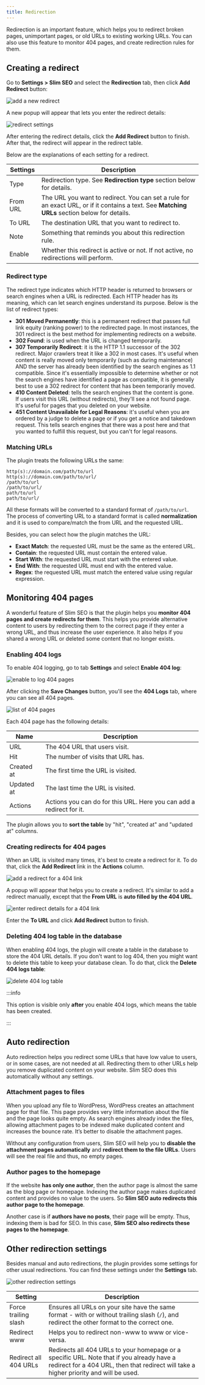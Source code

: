 ```yaml
---
title: Redirection
---
```


Redirection is an important feature, which helps you to redirect broken pages, unimportant pages, or old URLs to existing working URLs. You can also use this feature to monitor 404 pages, and create redirection rules for them.

## Creating a redirect

Go to **Settings > Slim SEO** and select the **Redirection** tab, then click **Add Redirect** button:

![add a new redirect](https://i.imgur.com/cge2Rk3.png)

A new popup will appear that lets you enter the redirect details:

![redirect settings](https://i.imgur.com/FnJ9Rm1.png)

After entering the redirect details, click the **Add Redirect** button to finish. After that, the redirect will appear in the redirect table.

Below are the explanations of each setting for a redirect.

Settings|Description
---|---
Type|Redirection type. See **Redirection type** section below for details.
From URL|The URL you want to redirect. You can set a rule for an exact URL, or if it contains a text. See **Matching URLs** section below for details.
To URL|The destination URL that you want to redirect to.
Note|Something that reminds you about this redirection rule.
Enable|Whether this redirect is active or not. If not active, no redirections will perform.

### Redirect type

The redirect type indicates which HTTP header is returned to browsers or search engines when a URL is redirected. Each HTTP header has its meaning, which can let search engines understand its purpose. Below is the list of redirect types:

- **301 Moved Permanently**: this is a permanent redirect that passes full link equity (ranking power) to the redirected page. In most instances, the 301 redirect is the best method for implementing redirects on a website.
- **302 Found**: is used when the URL is changed temporarily.
- **307 Temporarily Redirect**: it is the HTTP 1.1 successor of the 302 redirect. Major crawlers treat it like a 302 in most cases. It's useful when content is really moved only temporarily (such as during maintenance) AND the server has already been identified by the search engines as 1.1 compatible. Since it's essentially impossible to determine whether or not the search engines have identified a page as compatible, it is generally best to use a 302 redirect for content that has been temporarily moved.
- **410 Content Deleted**: tells the search engines that the content is gone. If users visit this URL (without redirects), they'll see a not found page. It's useful for pages that you deleted on your website.
- **451 Content Unavailable for Legal Reasons**: it's useful when you are ordered by a judge to delete a page or if you get a notice and takedown request. This tells search engines that there was a post here and that you wanted to fulfill this request, but you can't for legal reasons.

### Matching URLs

The plugin treats the following URLs the same:

```text
http(s)://domain.com/path/to/url
http(s)://domain.com/path/to/url/
/path/to/url
/path/to/url/
path/to/url
path/to/url/
```

All these formats will be converted to a standard format of `/path/to/url`. The process of converting URL to a standard format is called **normalization** and it is used to compare/match the from URL and the requested URL.

Besides, you can select how the plugin matches the URL:

- **Exact Match**: the requested URL must be the same as the entered URL.
- **Contain**: the requested URL must contain the entered value.
- **Start With**: the requested URL must start with the entered value.
- **End With**: the requested URL must end with the entered value.
- **Regex**: the requested URL must match the entered value using regular expression.

## Monitoring 404 pages

A wonderful feature of Slim SEO is that the plugin helps you **monitor 404 pages and create redirects for them**. This helps you provide alternative content to users by redirecting them to the correct page if they enter a wrong URL, and thus increase the user experience. It also helps if you shared a wrong URL or deleted some content that no longer exists.

### Enabling 404 logs

To enable 404 logging, go to tab **Settings** and select **Enable 404 log**:

![enable to log 404 pages](https://i.imgur.com/qKl9OWC.png)

After clicking the **Save Changes** button, you'll see the **404 Logs** tab, where you can see all 404 pages.

![list of 404 pages](https://i.imgur.com/xpIYnDv.png)

Each 404 page has the following details:

Name|Description
---|---
URL|The 404 URL that users visit.
Hit|The number of visits that URL has.
Created at|The first time the URL is visited.
Updated at|The last time the URL is visited.
Actions|Actions you can do for this URL. Here you can add a redirect for it.

The plugin allows you to **sort the table** by "hit", "created at" and "updated at" columns.

### Creating redirects for 404 pages

When an URL is visited many times, it's best to create a redirect for it. To do that, click the **Add Redirect** link in the **Actions** column.

![add a redirect for a 404 link](https://i.imgur.com/mcaA92j.png)

A popup will appear that helps you to create a redirect. It's similar to add a redirect manually, except that the **From URL** is **auto filled by the 404 URL**.

![enter redirect details for a 404 link](https://i.imgur.com/DfmWKHJ.png)

Enter the **To URL** and click **Add Redirect** button to finish.

### Deleting 404 log table in the database

When enabling 404 logs, the plugin will create a table in the database to store the 404 URL details. If you don't want to log 404, then you might want to delete this table to keep your database clean. To do that, click the **Delete 404 logs table**:

![delete 404 log table](https://i.imgur.com/qkmM0zX.png)

:::info

This option is visible only **after** you enable 404 logs, which means the table has been created.

:::

## Auto redirection

Auto redirection helps you redirect some URLs that have low value to users, or in some cases, are not needed at all. Redirecting them to other URLs help you remove duplicated content on your website. Slim SEO does this automatically without any settings.

### Attachment pages to files

When you upload any file to WordPress, WordPress creates an attachment page for that file. This page provides very little information about the file and the page looks quite empty. As search engines already index the files, allowing attachment pages to be indexed make duplicated content and increases the bounce rate. It’s better to disable the attachment pages.

Without any configuration from users, Slim SEO will help you to **disable the attachment pages automatically** and **redirect them to the file URLs**. Users will see the real file and thus, no empty pages.

### Author pages to the homepage

If the website **has only one author**, then the author page is almost the same as the blog page or homepage. Indexing the author page makes duplicated content and provides no value to the users. So **Slim SEO auto redirects this author page to the homepage**.

Another case is if **authors have no posts**, their page will be empty. Thus, indexing them is bad for SEO. In this case, **Slim SEO also redirects these pages to the homepage**.

## Other redirection settings

Besides manual and auto redirections, the plugin provides some settings for other usual redirections. You can find these settings under the **Settings** tab.

![other redirection settings](https://i.imgur.com/ERJaS2M.png)

Setting|Description
---|---
Force trailing slash|Ensures all URLs on your site have the same format - with or without trailing slash (`/`), and redirect the other format to the correct one.
Redirect www|Helps you to redirect non-www to www or vice-versa.
Redirect all 404 URLs|Redirects all 404 URLs to your homepage or a specific URL. Note that if you already have a redirect for a 404 URL, then that redirect will take a higher priority and will be used.